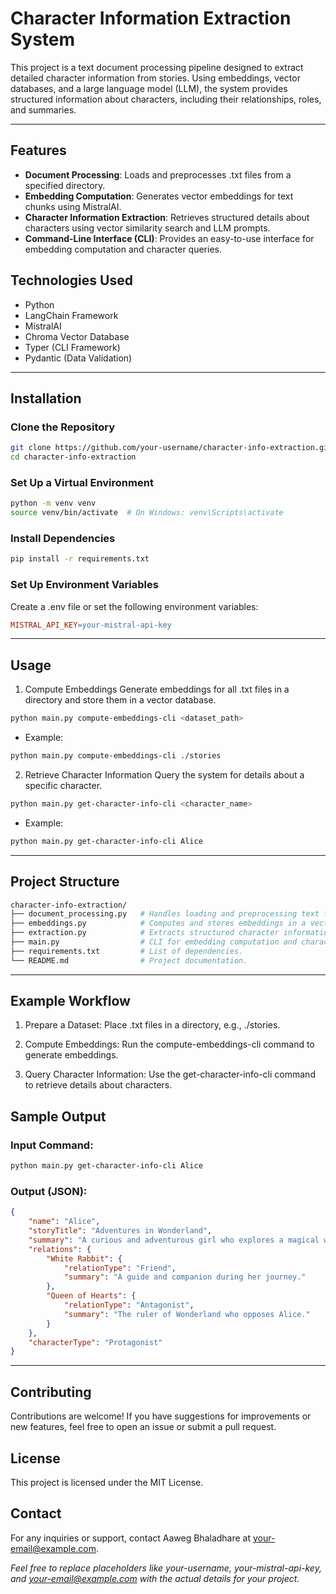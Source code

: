 # Character Information Extraction System
This project is a text document processing pipeline designed to extract detailed character information from stories. Using embeddings, vector databases, and a large language model (LLM), the system provides structured information about characters, including their relationships, roles, and summaries.

---

## Features
* **Document Processing**: Loads and preprocesses .txt files from a specified directory.
* **Embedding Computation**: Generates vector embeddings for text chunks using MistralAI.
* **Character Information Extraction**: Retrieves structured details about characters using vector similarity search and LLM prompts.
* **Command-Line Interface (CLI)**: Provides an easy-to-use interface for embedding computation and character queries.
## Technologies Used
* Python
* LangChain Framework
* MistralAI
* Chroma Vector Database
* Typer (CLI Framework)
* Pydantic (Data Validation)

---

## Installation
### Clone the Repository

```bash
git clone https://github.com/your-username/character-info-extraction.git
cd character-info-extraction
```
### Set Up a Virtual Environment

```bash
python -m venv venv
source venv/bin/activate  # On Windows: venv\Scripts\activate
```

### Install Dependencies

```bash
pip install -r requirements.txt
```

### Set Up Environment Variables
  Create a .env file or set the following environment variables:

```makefile
MISTRAL_API_KEY=your-mistral-api-key
```

---

## Usage
1. Compute Embeddings
Generate embeddings for all .txt files in a directory and store them in a vector database.

```bash
python main.py compute-embeddings-cli <dataset_path>
```
* Example:
```bash
python main.py compute-embeddings-cli ./stories
```

2. Retrieve Character Information
Query the system for details about a specific character.

```bash
python main.py get-character-info-cli <character_name>
```

* Example:
```bash
python main.py get-character-info-cli Alice
```

---

## Project Structure
```bash
character-info-extraction/
├── document_processing.py   # Handles loading and preprocessing text files.
├── embeddings.py            # Computes and stores embeddings in a vector database.
├── extraction.py            # Extracts structured character information using LLMs.
├── main.py                  # CLI for embedding computation and character queries.
├── requirements.txt         # List of dependencies.
└── README.md                # Project documentation.
```
---

## Example Workflow
1. Prepare a Dataset:
  Place .txt files in a directory, e.g., ./stories.

2. Compute Embeddings:
  Run the compute-embeddings-cli command to generate embeddings.

3. Query Character Information:
  Use the get-character-info-cli command to retrieve details about characters.

## Sample Output
### Input Command:
```bash
python main.py get-character-info-cli Alice
```
### Output (JSON):
```json
{
    "name": "Alice",
    "storyTitle": "Adventures in Wonderland",
    "summary": "A curious and adventurous girl who explores a magical world.",
    "relations": {
        "White Rabbit": {
            "relationType": "Friend",
            "summary": "A guide and companion during her journey."
        },
        "Queen of Hearts": {
            "relationType": "Antagonist",
            "summary": "The ruler of Wonderland who opposes Alice."
        }
    },
    "characterType": "Protagonist"
}
```
---

## Contributing
Contributions are welcome! If you have suggestions for improvements or new features, feel free to open an issue or submit a pull request.

## License
This project is licensed under the MIT License.

## Contact
For any inquiries or support, contact Aaweg Bhaladhare at your-email@example.com.

_Feel free to replace placeholders like your-username, your-mistral-api-key, and your-email@example.com with the actual details for your project._
